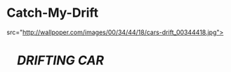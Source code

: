 # Catch-My-Drift
<ing> src="http://wallpoper.com/images/00/34/44/18/cars-drift_00344418.jpg">
  <ul><H1><em>DRIFTING CAR</em><?H1></ul>
